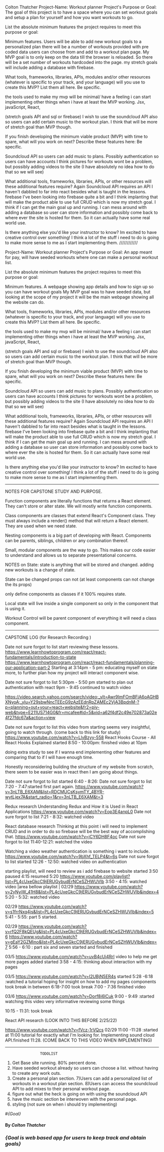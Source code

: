 Colton Thatcher 
Project-Name: Workout planner
Project's Purpose or Goal: The goal of this project is to have a space where you can set workout goals and setup a plan for yourself and how you want workouts to go.

List the absolute minimum features the project requires to meet this purpose or goal:

Minimum features.
Users will be able to add new workout goals to a personalized plan
there will be a number of workouts provided with pre coded data users can choose from and add to a workout plan page.
My MVP goal is to only keep on the data till the browser is reloaded. So there will be a set number of workouts hardcoded into the page. my stretch goals will include adding a database with firebase.

What tools, frameworks, libraries, APIs, modules and/or other resources (whatever is specific to your track, and your language) will you use to create this MVP? List them all here. Be specific.

the tools used to make my mvp will be minimal/ have a feeling i can start implementing other things when i have at least the MVP working.
Jsx, javaScript, React, 

(stretch goals API and sql or firebase)
I wish to use the soundcloud API also so users can add certain music to the workout plan. I think that will be more of stretch goal than MVP though.




If you finish developing the minimum viable product (MVP) with time to spare, what will you work on next? Describe these features here: Be specific.

Soundcloud API so users can add music to plans.
Possibly authentication so users can have accounts
I think pictures for workouts wont be a problem, but possibly adding videos to the site (I have absolutely no idea how to do that so we will see)

What additional tools, frameworks, libraries, APIs, or other resources will these additional features require?
Again Soundcloud API requires an API
I haven't dabbled to far into react besides what is taught in the lessons. 
firebase
I've been looking into firebase quite a bit and I think implanting that will make the product able to use full CRUD which is now my stretch goal. I think if I can get the main goal up and running. I can mess around with adding a database so user can store information and possibly come back to where ever the site is hosted for them. So it can actually have some real world use.

Is there anything else you'd like your instructor to know?
Im excited to have creative control over something! I think a lot of the stuff i need to do is going to make more sense to me as I start implementing them.
////////////


Project-Name: Workout planner
Project's Purpose or Goal: An app meant for pay, will have seeded workouts where one can make a personal workout list.

List the absolute minimum features the project requires to meet this purpose or goal:

Minimum features.
A webpage showing app details and how to sign up so you can have workout goals
My MVP goal was to have seeded data, but looking at the scope of my project it will be the main webpage showing all the website can do.

What tools, frameworks, libraries, APIs, modules and/or other resources (whatever is specific to your track, and your language) will you use to create this MVP? List them all here. Be specific.

the tools used to make my mvp will be minimal/ have a feeling i can start implementing other things when i have at least the MVP working.
Jsx, javaScript, React, 

(stretch goals API and sql or firebase)
I wish to use the soundcloud API also so users can add certain music to the workout plan. I think that will be more of stretch goal than MVP though.




If you finish developing the minimum viable product (MVP) with time to spare, what will you work on next? Describe these features here: Be specific.

Soundcloud API so users can add music to plans.
Possibly authentication so users can have accounts
I think pictures for workouts wont be a problem, but possibly adding videos to the site (I have absolutely no idea how to do that so we will see)

What additional tools, frameworks, libraries, APIs, or other resources will these additional features require?
Again Soundcloud API requires an API
I haven't dabbled to far into react besides what is taught in the lessons. 
firebase
I've been looking into firebase quite a bit and I think implanting that will make the product able to use full CRUD which is now my stretch goal. I think if I can get the main goal up and running. I can mess around with adding a database so user can store information and possibly come back to where ever the site is hosted for them. So it can actually have some real world use.

Is there anything else you'd like your instructor to know?
Im excited to have creative control over something! I think a lot of the stuff i need to do is going to make more sense to me as I start implementing them.



____________________________________________________________________________________________________________________________

NOTES FOR CAPSTONE STUDY AND PURPOSE.



Function components are literally functions that returns a React element. They can't store or alter state. We will mostly write function components.

Class components are classes that extend React's Component class. They must always include a render() method that will return a React element. They are used when we need state.

Nesting components is a big part of developing with React. Components can be parents, siblings, children or any combination thereof.

Small, modular components are the way to go. This makes our code easier to understand and allows us to separate presentational concerns.


NOTES on State:
state is anything that will be stored and changed.
adding new workouts is a change of state.

State can be changed props can not (at least components can not change the its props)

only define components as classes if it 100% requires state.

Local state will live inside a single component so only in the component that is using it.

Workout Control will be parent component of everything
it will need a class component. 




______________________________________________________________________________________________________________________

CAPSTONE LOG (for Research Recording )

Date not sure forgot to list
start reviewing these lessons.
https://www.learnhowtoprogram.com/react/react-fundamentals/introduction-to-state
https://www.learnhowtoprogram.com/react/react-fundamentals/planning-our-application-part-2
Starting at 3:14pm - 5 pm: educating myself on state more, to further plan how my project will interact component wise.

Date not sure forgot to list
5:30pm - 5:50 pm started to plan out authentication with react
9pm - 9:45 continued to watch video

https://video.search.yahoo.com/search/video;_ylt=Awr9ImFOmBFiA6oAGHBXNyoA;_ylu=Y29sbwNncTEEcG9zAzEEdnRpZAMEc2VjA3BpdnM-?p=planning+out+your+react+website&fr2=piv-web&type=E211US714G0&fr=mcafee#id=5&vid=a62f4df2c49e702873a02e4f27fdc67a&action=view

Date not sure forgot to list
this video from starting seems very insightful, going to watch through. (come back to this link for study)
https://www.youtube.com/watch?v=LlvBzyy-558
React Hooks Course - All React Hooks Explained
started 8:50 - 10:00pm: finished video at 10pm

doing extra study to see if I wanna end implementing other features and comparing that to if I will have enough time.


Honestly reconsidering building the structure of my website from scratch, there seem to be easier was in react then I am going about things. 

Date not sure forgot to list
started 6:40 - 8:26:
Date not sure forgot to list 
7:20 - 7:47:started first part again.
https://www.youtube.com/watch?v=3nLTB_E6XAM&list=RDCMUCsKsymTY_4BYR-wytLjex7A&start_radio=1&rv=3nLTB_E6XAM&t=3


Redux research
Understanding Redux and How it is Used in React Applications
https://www.youtube.com/watch?v=Eop3E4anpL0
Date not sure forgot to list
7:21 - 8:32: watched video

React database research
Thinking at this point i will need to implement CRUD and in order to do so firebase will be the best way of accomplishing that. 
https://www.youtube.com/watch?v=jCY6DH8F4oc
Date not sure forgot to list
11:40-12:21: watched the video


Watching a video weather authentication is something i want to include.
https://www.youtube.com/watch?v=9bXhf_TELP4&t=6s
Date not sure forgot to list
started 12:26 - 12:50: watched video on authentication 



starting playlist, will need to review as i add firebase to website started 3:50 paused 4:15 resumed 5:20
https://www.youtube.com/playlist?list=PL4cUxeGkcC9jERUGvbudErNCeSZHWUVlb
3:50 - 4:15: watched video
|area bellow playlist
|
02/29
https://www.youtube.com/watch?v=2yNyiW_41H8&list=PL4cUxeGkcC9jERUGvbudErNCeSZHWUVlb&index=4
5:20 - 5:32: watched video

02/29
https://www.youtube.com/watch?v=s1frrNxq4js&list=PL4cUxeGkcC9jERUGvbudErNCeSZHWUVlb&index=5
5:41 - 5:55: part 5 started.

02/29
https://www.youtube.com/watch?v=rfQ2F8kQEUg&list=PL4cUxeGkcC9jERUGvbudErNCeSZHWUVlb&index=6
https://www.youtube.com/watch?v=gEaY2GZMino&list=PL4cUxeGkcC9jERUGvbudErNCeSZHWUVlb&index=7
5:56 - 6:10 : part six and seven started and finished

03/5
https://www.youtube.com/watch?v=uvB4cUi4RrI
video to help me get more pages added
started 
3:58 - 4:15: thinking about interaction with my pages

03/5
https://www.youtube.com/watch?v=I2UBjN5ER4s
started 
5:28 -6:18 :watched a tutorial hoping for insight on how to add my pages components took break in between
6:18-7:00 took break
7:00 - 7:36 finished video

03/6
https://www.youtube.com/watch?v=Dorf8i6lCuk
9:00 - 9:49 :started watching this video very informative reviewing some things

10:15 - 11:31: took break


React API research (LOOK INTO THIS BEFORE 2/25/22)


https://www.youtube.com/watch?v=fVcz-1rVQcs
02/29
11:00 -11:28 :started at 11:00 tutorial for exactly what I'm looking for. Implementing sound cloud API.finished 11:28. (COME BACK TO THIS VIDEO WHEN IMPLEMENTING)
___________________________________________________________
                    TODOLIST

1) Get Base site running. 80% percent done.
2) Have seeded workout already so users can choose a list. without having to create any work outs.
6) Create a personal plan section.
7)Users can add a personalized list of workouts in a workout plan section.
8)Users can access the soundcloud API to add mixes to their personal workout page.
9) figure out what the heck is going on with using the soundcloud API
10) have the music section be interwoven with the personal page. 
11) styling (not sure on when i should try implementing)


#_{Goal}_

#### By _**Colton Thatcher**_

### _{Goal is web based app for users to keep track and obtain goals}_
